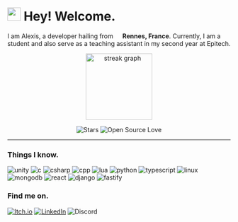<h1><img src="https://emojis.slackmojis.com/emojis/images/1531849430/4246/blob-sunglasses.gif?1531849430" width="30"/> Hey! Welcome.</h1>
<p>
 I am Alexis, a developer hailing from <img src="https://cdn-icons-png.flaticon.com/512/197/197560.png" width="13"/> <b>Rennes, France</b>. Currently, I am a student and also serve as a teaching assistant in my second year at Epitech.
</p>


<div align="center">
  <img src="https://streak-stats.demolab.com?user=DiaboloAB&locale=en&mode=daily&theme=gruvbox&hide_border=true&border_radius=5&order=3" height="150" alt="streak graph"  />
</div>
<p align="center">

  <img alt="Stars" src="https://img.shields.io/github/stars/DiaboloAB?style=flat-square&labelColor=343b41"/>
  <img alt="Open Source Love" src="https://badges.frapsoft.com/os/v1/open-source.svg?v=102"/>
</p>

------------

<h3>Things I know.</h3>
<p>
  <img alt="unity" src="https://img.shields.io/badge/unity-%23000000.svg?style=for-the-badge&logo=unity&logoColor=white" />
  <img alt="c" src="https://img.shields.io/badge/c-%2300599C.svg?style=for-the-badge&logo=c&logoColor=white" />
  <img alt="csharp" src="https://img.shields.io/badge/c%23-%23239120.svg?style=for-the-badge&logo=csharp&logoColor=white" />
  <img alt="cpp" src="https://img.shields.io/badge/c++-%2300599C.svg?style=for-the-badge&logo=c%2B%2B&logoColor=white" />
  <img alt="lua" src="https://img.shields.io/badge/lua-%232C2D72.svg?style=for-the-badge&logo=lua&logoColor=white" />
  <img alt="python" src="https://img.shields.io/badge/python-3670A0?style=for-the-badge&logo=python&logoColor=ffdd54" />
  <img alt="typescript" src="https://img.shields.io/badge/typescript-%23007ACC.svg?style=for-the-badge&logo=typescript&logoColor=white" />
  <img alt="linux" src="https://img.shields.io/badge/Linux-FCC624?style=for-the-badge&logo=linux&logoColor=black" />
  <img alt="mongodb" src="https://img.shields.io/badge/MongoDB-%234ea94b.svg?style=for-the-badge&logo=mongodb&logoColor=white" />
  <img alt="react" src="https://img.shields.io/badge/react-%2320232a.svg?style=for-the-badge&logo=react&logoColor=%2361DAFB" />
  <img alt="django" src="https://img.shields.io/badge/django-%23092E20.svg?style=for-the-badge&logo=django&logoColor=white" />
  <img alt="fastify" src="https://img.shields.io/badge/fastify-%23000000.svg?style=for-the-badge&logo=fastify&logoColor=white" />
</p>

<h3>Find me on.</h3>
<p>
  <a href="https://diabolobanane.itch.io/" target="_blank"><img alt="Itch.io" src="https://img.shields.io/badge/Itch-%23FF0B34.svg?style=for-the-badge&logo=Itch.io&logoColor=white" /></a>
 <a href="https://www.linkedin.com/in/alexisboitel/" target="_blank"><img alt="LinkedIn" src="https://img.shields.io/badge/linkedin-%230077B5.svg?&style=for-the-badge&logo=linkedin&logoColor=white" /></a>
  <a  target="_blank"><img alt="Discord" src="https://img.shields.io/badge/Discord-%235865F2.svg?style=for-the-badge&logo=discord&logoColor=white" /></a>
</p>





